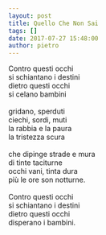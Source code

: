 ```yaml
---
layout: post
title: Quello Che Non Sai
tags: []
date: 2017-07-27 15:48:00
author: pietro
---
```

Contro questi occhi<br/>si schiantano i destini<br/>dietro questi occhi<br/>si celano bambini<br/><br/>gridano, sperduti<br/>ciechi, sordi, muti<br/>la rabbia e la paura<br/>la tristezza scura<br/><br/>che dipinge strade e mura<br/>di tinte taciturne<br/>occhi vani, tinta dura<br/>più le ore son notturne.<br/><br/>Contro questi occhi<br/>si schiantano i destini<br/>dietro questi occhi<br/>disperano i bambini.

